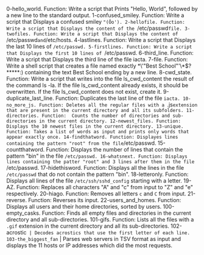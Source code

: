 0-hello_world. Function: Write a script that Prints "Hello, World", followed by a new line to the standard output.
1-confused_smiley. Function: Write a script that Displays a confused smiley `"(Ôo').
2-hellofile. Function: Write a script that Displays the content of the `/etc/passwd`file.
3-twofiles. Function: Write a script that Displays the content of `/etc/passwd` and `/etc/hosts.
4-lastlines. Function: Write a script that Displays the last 10 lines of `/etc/passwd.
5-firstlines. Function: Write a script that Displays the first 10 lines of `/etc/passwd.
6-third_line. Function: Write a script that Displays the third line of the file iacta.
7-file. Function: Write a shell script that creates a file named exactly \*\\'"Best School"\'\\*$\?\*\*\*\*\*:) containing the text Best School ending by a new line.
8-cwd_state. Function: Write a script that writes into the file ls_cwd_content the result of the command ls -la. If the file ls_cwd_content already exists, it should be overwritten. If the file ls_cwd_content does not exist, create it.
9-duplicate_last_line. Function: Duplicates the last line of the file `iacta.
10-no_more_js. Function: Deletes all the regular files with a `.js` extension that are present in the current directory and all its subfolders.
11-directories. Function:  Counts the number of directories and sub-directories in the current directory.
12-newest_files. Function: Displays the 10 newest files in the current directory.
13-unique. Function: Takes a list of words as input and prints only words that appear exactly once.
14-findthatword. Function: Displayes lines containing the pattern "root" from the file `/etc/passwd.
15-countthatword. Function: Displays the number of lines that contain the pattern "bin" in the file `/etc/passwd.
16-whatsnext. Function: Displays lines containing the patter "root" and 3 lines after them in the file `/etc/passwd.
17-hidethisword. Function: Displays all the lines in the file `/etc/passwd` that do not contain the pattern "bin".
18-letteronly. Function: Displays all lines of the file `/etc/ssh/sshd_config` starting with a letter.
19-AZ. Function: Replaces all characters "A" and "c" from input to "Z" and "e" respectively.
20-hiago. Function: Removes all letters `c` and `C` from input.
21-reverse. Function: Reverses its input.
22-users_and_homes. Function: Displays all users and their home directories, sorted by users.
100-empty_casks. Function: Finds all empty files and directories in the current directory and all sub-directories.
101-gifs. Function: Lists all the files with a `.gif` extension in the current directory and all its sub-directories.
102-acrostic` | Decodes acrostics that use the first letter of each line.
103-the_biggest_fan` | Parses web servers in TSV format as input and displays the 11 hosts or IP addresses which did the most requests.